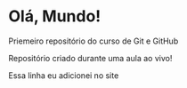 # Olá, Mundo!
 Priemeiro repositório do curso de Git e GitHub

 Repositório criado durante uma aula ao vivo!

 Essa linha eu adicionei no site
 

